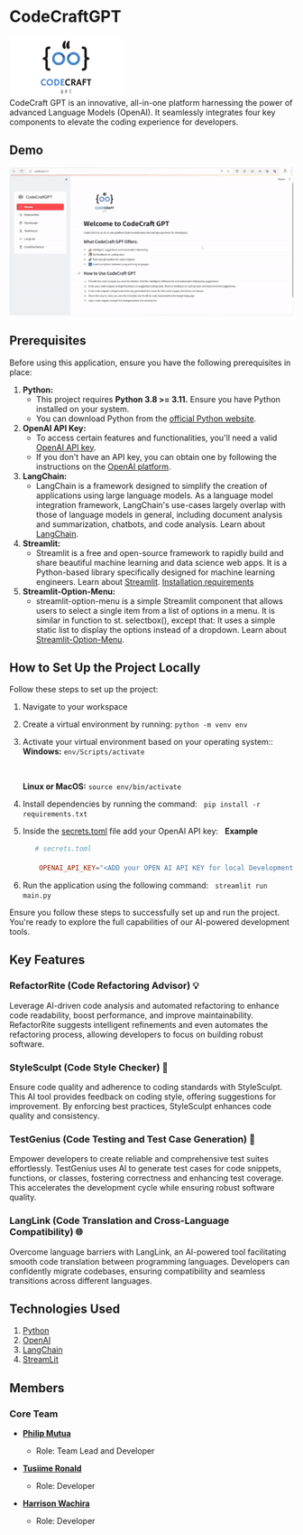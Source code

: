 # CodeCraftGPT
<img src="./logo.png" alt="CodecraftGPT" width="200">
<br>
CodeCraft GPT is an innovative, all-in-one platform harnessing the power of advanced Language Models (OpenAI). It seamlessly integrates four key components to elevate the coding experience for developers.

## Demo 

![CodeCraftGPT Demo](demo.gif)

## Prerequisites

Before using this application, ensure you have the following prerequisites in place:

1. **Python:**
    - This project requires **Python 3.8 >= 3.11.** Ensure you have Python installed on your system.
    - You can download Python from the [official Python website](https://www.python.org/downloads/).
&nbsp;
2. **OpenAI API Key:**
   - To access certain features and functionalities, you'll need a valid [OpenAI API key](https://platform.openai.com/api-keys).
   - If you don't have an API key, you can obtain one by following the instructions on the [OpenAI platform](https://platform.openai.com/signup).
&nbsp;
3. **LangChain:**
    - LangChain is a framework designed to simplify the creation of applications using large language models. As a language model integration framework, LangChain's use-cases largely overlap with those of language models in general, including document analysis and summarization, chatbots, and code analysis. Learn about [LangChain](https://python.langchain.com/).
&nbsp;
4. **Streamlit:**
    - Streamlit is a free and open-source framework to rapidly build and share beautiful machine learning and data science web apps. It is a Python-based library specifically designed for machine learning engineers. Learn about [Streamlit](https://streamlit.io/). [Installation requirements](https://docs.streamlit.io/library/get-started/installation)
&nbsp;
5. **Streamlit-Option-Menu:**
    - streamlit-option-menu is a simple Streamlit component that allows users to select a single item from a list of options in a menu. It is similar in function to st. selectbox(), except that: It uses a simple static list to display the options instead of a dropdown. Learn about [Streamlit-Option-Menu](https://github.com/victoryhb/streamlit-option-menu#:~:text=streamlit%2Doption%2Dmenu-,streamlit%2Doption%2Dmenu%20is%20a%20simple%20Streamlit%20component%20that%20allows,options%20instead%20of%20a%20dropdown).

## How to Set Up the Project Locally

Follow these steps to set up the project:

1. Navigate to your workspace
2. Create a virtual environment by running: `python -m venv env`
3. Activate your virtual environment based on your operating system::
   &nbsp;
   **Windows:** `env/Scripts/activate`

    &nbsp;

   **Linux or MacOS:** `source env/bin/activate`
    &nbsp;
4. Install dependencies by running the command:
    &nbsp;
    `pip install -r requirements.txt`
    &nbsp;
5. Inside the  [secrets.toml](./.streamlit/secrets.toml) file add your OpenAI API key:
    &nbsp;
   **Example**
    &nbsp;

    ```toml
       # secrets.toml

        OPENAI_API_KEY="<ADD your OPEN AI API KEY for local Development>"
    ```

6. Run the application using the following command:
    &nbsp;
    `streamlit run main.py`

Ensure you follow these steps to successfully set up and run the project. You're ready to explore the full capabilities of our AI-powered development tools.

## Key Features

### RefactorRite (Code Refactoring Advisor) 💡

Leverage AI-driven code analysis and automated refactoring to enhance code readability, boost performance, and improve maintainability. RefactorRite suggests intelligent refinements and even automates the refactoring process, allowing developers to focus on building robust software.

### StyleSculpt (Code Style Checker) 🎨

Ensure code quality and adherence to coding standards with StyleSculpt. This AI tool provides feedback on coding style, offering suggestions for improvement. By enforcing best practices, StyleSculpt enhances code quality and consistency.

### TestGenius (Code Testing and Test Case Generation) 🧪

Empower developers to create reliable and comprehensive test suites effortlessly. TestGenius uses AI to generate test cases for code snippets, functions, or classes, fostering correctness and enhancing test coverage. This accelerates the development cycle while ensuring robust software quality.

### LangLink (Code Translation and Cross-Language Compatibility) 🌐

Overcome language barriers with LangLink, an AI-powered tool facilitating smooth code translation between programming languages. Developers can confidently migrate codebases, ensuring compatibility and seamless transitions across different languages.

<!-- ## Examples

we will Provide code examples or usage scenarios to help users understand how to use the project in real-world situations.[if any] -->

<!-- ## Contributing

we will explain how others can contribute to the project, including guidelines for reporting issues or submitting pull requests. -->

<!-- ## Testing

We will outline any testing procedures or instructions for users to validate the project. -->

<!-- ## License

we will clearly state the project's license, providing information on how others can use, modify, and distribute the code. -->

<!-- ## Acknowledgments

We will give credit to contributors, libraries, or tools that have been instrumental in the development of the project. -->

<!-- ## Contact Information

we will provide ways for users to contact the project lead or maintainers. -->

<!-- ## FAQs (Frequently Asked Questions):

section for common questions and answers to address potential issues or concerns. -->

<!-- ## Changelog

Log of changes made to the project, including version updates and release notes. -->

<!-- ## Additional Resources

Link to any external documentation, tutorials, or related resources that can help users understand or extend the project. -->

## Technologies Used

1. [Python](https://www.python.org/downloads/)
2. [OpenAI](https://platform.openai.com)
3. [LangChain](https://python.langchain.com/)
4. [StreamLit](https://streamlit.io/)

## Members

### Core Team

- **[Philip Mutua](https://github.com/pmutua)**
  - Role: Team Lead and Developer

- **[Tusiime Ronald](https://github.com/tron66)**
  - Role: Developer

- **[Harrison Wachira](https://github.com/hnjogu)**
  - Role: Developer
